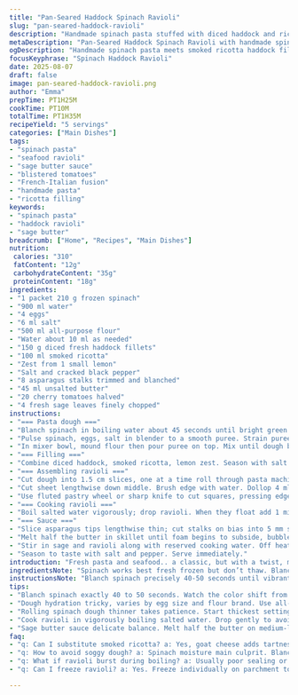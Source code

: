 ```yaml
---
title: "Pan-Seared Haddock Spinach Ravioli"
slug: "pan-seared-haddock-ravioli"
description: "Handmade spinach pasta stuffed with diced haddock and ricotta, brightened with lemon zest. Served with asparagus and blistered cherry tomatoes tossed in a sage butter sauce. Fresh, earthy, with subtle citrus notes. The dough is tender but resilient, holding the filling well. Blanching spinach right before pureeing preserves vibrant green hues and flavor. Using smoked ricotta adds depth; alternatively, goat cheese works if unavailable. Sage butter finish gives an herbaceous punch with nutty richness. Timing the pasta cook by sight and feel avoids mushy or raw centers."
metaDescription: "Pan-Seared Haddock Spinach Ravioli with handmade spinach pasta, smoked ricotta filling, sage butter sauce, asparagus, and blistered cherry tomatoes. Earthy and bright flavors."
ogDescription: "Handmade spinach pasta meets smoked ricotta haddock filling, tossed in sage butter with asparagus and cherry tomatoes. Green, tender, flaky, with bright citrus notes."
focusKeyphrase: "Spinach Haddock Ravioli"
date: 2025-08-07
draft: false
image: pan-seared-haddock-ravioli.png
author: "Emma"
prepTime: PT1H25M
cookTime: PT10M
totalTime: PT1H35M
recipeYield: "5 servings"
categories: ["Main Dishes"]
tags:
- "spinach pasta"
- "seafood ravioli"
- "sage butter sauce"
- "blistered tomatoes"
- "French-Italian fusion"
- "handmade pasta"
- "ricotta filling"
keywords:
- "spinach pasta"
- "haddock ravioli"
- "sage butter"
breadcrumb: ["Home", "Recipes", "Main Dishes"]
nutrition: 
 calories: "310"
 fatContent: "12g"
 carbohydrateContent: "35g"
 proteinContent: "18g"
ingredients:
- "1 packet 210 g frozen spinach"
- "900 ml water"
- "4 eggs"
- "6 ml salt"
- "500 ml all-purpose flour"
- "Water about 10 ml as needed"
- "150 g diced fresh haddock fillets"
- "100 ml smoked ricotta"
- "Zest from 1 small lemon"
- "Salt and cracked black pepper"
- "8 asparagus stalks trimmed and blanched"
- "45 ml unsalted butter"
- "20 cherry tomatoes halved"
- "4 fresh sage leaves finely chopped"
instructions:
- "=== Pasta dough ==="
- "Blanch spinach in boiling water about 45 seconds until bright green. Drain and shock under cold water fast. Wring tightly in a clean towel to remove moisture; this step critical or dough too wet."
- "Pulse spinach, eggs, salt in blender to a smooth puree. Strain puree through fine mesh; discard any fibrous bits. Smoother dough and tender pasta; no stringy tough bits."
- "In mixer bowl, mound flour then pour puree on top. Mix until dough barely forms a ball. Adjust with a teaspoon water or more flour until soft but not sticky. Knead by hand on floured surface 8–10 min till elastic and pliable. Wrap tight; rest 35 min minimum to relax gluten."
- "=== Filling ==="
- "Combine diced haddock, smoked ricotta, lemon zest. Season with salt and pepper. Keep chilled."
- "=== Assembling ravioli ==="
- "Cut dough into 1.5 cm slices, one at a time roll through pasta machine — start thickest setting, multiple passes gradually thinner till pale translucency. Flour lightly to prevent sticking."
- "Cut sheet lengthwise down middle. Brush edge with water. Dollop 4 ml filling every 3.8 cm (1½ in) apart on one strip. Cover with other strip, press down gently around filling to seal air out."
- "Use fluted pastry wheel or sharp knife to cut squares, pressing edges around filling for tight seal. Transfer to well-floured tray. If not cooking immediately, freeze on parchment then bag to prevent sticking."
- "=== Cooking ravioli ==="
- "Boil salted water vigorously; drop ravioli. When they float add 1 min, total 3 ½ to 4 min cooking. Pasta should be tender but filling hot through. Lift gently with slotted spoon, drain well; reserve 15 ml pasta water."
- "=== Sauce ==="
- "Slice asparagus tips lengthwise thin; cut stalks on bias into 5 mm slices."
- "Melt half the butter in skillet until foam begins to subside, bubbles fine and shiny. Add asparagus and halved cherry tomatoes. Toss occasionally 3 to 4 min until tomatoes burst, asparagus tender but still crisp."
- "Stir in sage and ravioli along with reserved cooking water. Off heat add remaining butter; coat pasta gently with sauce, glossy finish."
- "Season to taste with salt and pepper. Serve immediately."
introduction: "Fresh pasta and seafood.. a classic, but with a twist, making ravioli with spinach dough to keep things green and silky. Haddock adds a delicate sweetness; substitute cod or pollock if needed. Blanching spinach just right—too long and it's dull, too short and fibrous—learnt that the hard way. The ricotta softens fish’s firmness, lemon zest perks it up. Rolling pasta thinner each pass until translucent, the tactile sense is key—too thick and it overwhelms the filling. too thin and it tears. Sage butter sauce is simple but essential: watching the butter foam then settle signals when to add asparagus—too soon they stew, too late they're raw. Cooking ravioli in salted water, timing by floating plus 1 minute, backs off on mushy risk. Never toss pasta with hot butter on heat or it breaks. Gentle folding and adding cool butter off heat creates that glossy, luscious coat. Cherry tomatoes burst, boisterous pops that add aroma."
ingredientsNote: "Spinach works best fresh frozen but don’t thaw. Blanching draws out bitterness and preserves green. Use a fine-mesh strainer or cheesecloth to remove excess moisture—pasta too wet means sticky mess. Flour varies: high-protein flours make tougher dough, all-purpose balances tenderness. Eggs size affects dough hydration; small eggs? Add slightly more water. Ricotta should be good quality; store-bought often watery, drain with kitchen towel if needed so the filling doesn't become runny. If no smoked ricotta, stir ½ tsp smoked paprika into plain ricotta for that hint of smokiness. Lemon zest brightens filling but avoid pith bitterness; zest before juicing. Asparagus season matters—a woody stalk ruins sauce texture; use firm fresh stalks and gently blanch just to tenderize. Butter should be unsalted so you control salt levels. Sage leaves finely chopped; fresh is non-negotiable here—dried sage overwhelms and turns bitter."
instructionsNote: "Blanch spinach precisely 40-50 seconds until vibrant green but still fresh-tasting; shock immediately to stop cooking. Wringing the spinach fully dry critical; skipping this causes soggy dough. When pureeing, get as smooth as possible - stringy leaves tear dough during rolling. Sifting puree through fine mesh smooths further but patience needed. Dough hydration key: slightly tacky but not sticky, like soft leather. Resting dough relaxes gluten, makes rolling thinner easier. Slice dough evenly for consistent sheets - uneven thickness ruins ravioli cooking balance. Roll pasta gradually from thick to very thin; less snap when thinner, indicating you're near translucency. Don't oversaturate dough with flour in process, just dusting to prevent sticking. Cut carefully, an uneven seal leads to bursting when boiled. Cook fresh ravioli in vigorously boiling salted water, gently swishing so they don't stick bottom. Watch for floating as sign tenderness achieved; add timed extra minute cautiously or test one to judge doneness."
tips:
- "Blanch spinach exactly 40 to 50 seconds. Watch the color shift from dull to bright green — that’s the cue. Under or over blanching ruins taste. Shock in cold water immediately to halt cooking. Then wring fully dry; moisture spells soggy dough. Fine mesh strainer or cheesecloth helps squeeze out extra water; skip this and dough too wet leads to sticky mess. Got fibrous bits? Pulse puree more; stringy leaves tear pasta when rolling."
- "Dough hydration tricky, varies by egg size and flour brand. Use all-purpose flour for balance; high-protein toughens the dough. Add small water increments as needed — just to make dough soft but not sticky. Knead 8 to 10 minutes for elasticity. Dough feels like soft leather, tacky but no sticking to hands or board. Rest minimum 30 minutes, longer better. Rest relaxes gluten, makes rolling easier and less spring-back. Woke dough bites back if rushed, learned that the hard way."
- "Rolling spinach dough thinner takes patience. Start thickest setting on pasta machine. Multiple passes, slowly reduce thickness until pasta takes on pale translucency — tactile feel important here. Too thick overwhelms filling; too thin breaks and tears easily. Flour light dusting only; oversaturate and dough dries out. Slice dough evenly for consistent thickness; uneven sheets cook unevenly; no one wants raw pockets or mushy edges. Cut ravioli carefully; seal tightly or they burst during boiling."
- "Cook ravioli in vigorously boiling salted water. Drop gently to avoid rupturing. When they float, start timer for additional one minute. Total 3½ to 4 minutes usually. Floating signals tender dough; extra minute cooks filling gently without mush. Lift ravioli carefully with slotted spoon or spatula to prevent tearing. Reserve some pasta water to add starch to sauce; helps coat pasta with glossy finish and binds butter better."
- "Sage butter sauce delicate balance. Melt half the butter on medium-low until foam subsides, bubbles fine and shiny but not browned. Add asparagus and halved cherry tomatoes; toss occasionally; listen for gentle sizzle. Wait till tomatoes burst and asparagus just tender but still crisp. Off heat add remaining butter; fold gently to coat ravioli. Hot butter breaks sauce and dulls greens. Season last with salt and cracked pepper to balance acidity and richness. Serve immediately to keep textures bright and fresh."
faq:
- "q: Can I substitute smoked ricotta? a: Yes, goat cheese adds tartness. Also mix plain ricotta with smoked paprika (~½ tsp) for smoky hint. Texture changes, softer filling sometimes, so drain watery ricotta well beforehand. Stored chilled until assembly."
- "q: How to avoid soggy dough? a: Spinach moisture main culprit. Blanch just right then wring tight. Strain puree through fine mesh to remove fibers and excess liquid. Dough tacky not sticky. Resting dough lets gluten relax; less sticky, easier rolling. Too wet means patchy dough tears and sticky sheets."
- "q: What if ravioli burst during boiling? a: Usually poor sealing or dough too thin. Press edges firm; use water or egg wash for stronger seal. Slice carefully with fluted wheel or sharp knife, no jagged edges. Avoid overcrowding pot; drop ravioli gently and stir gently to prevent sticking or tearing."
- "q: Can I freeze ravioli? a: Yes. Freeze individually on parchment to prevent sticking. Transfer to sealed bag or container for storage. Thaw briefly before boiling to prevent mushy texture. Freezing ok but separate pieces critical or cluster mess. Cook from frozen with extra cooking time if needed."

---
```

